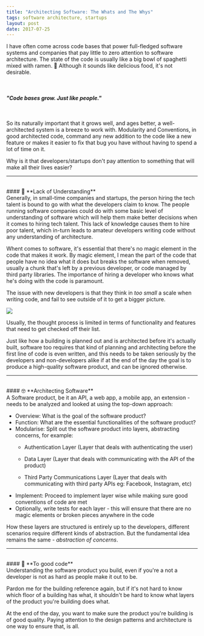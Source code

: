 ```yaml
---
title: "Architecting Software: The Whats and The Whys"
tags: software architecture, startups
layout: post
date: 2017-07-25
---
```

I have often come across code bases that power full-fledged software systems and companies that pay little to zero attention to software architecture. The state of the code is usually like a big bowl of spaghetti mixed with ramen. 🍜 Although it sounds like delicious food, it's not desirable.

<br />

#### _"Code bases grow. Just like people."_

<br />

So its naturally important that it grows well, and ages better, a well-architected system is a breeze to work with. Modularity and Conventions, in good architected code, command any new addition to the code like a new feature or makes it easier to fix that bug you have without having to spend a lot of time on it.

Why is it that developers/startups don't pay attention to something that will make all their lives easier?

----
<br />
#### 🐒 **Lack of Understanding**
<br />
Generally, in small-time companies and startups, the person hiring the tech talent is bound to go with what the developers claim to know. The people running software companies could do with some basic level of understanding of software which will help them make better decisions when it comes to hiring tech talent. This lack of knowledge causes them to hire poor talent, which in-turn leads to amateur developers writing  code without any understanding of architecture.

Whent comes to software, it's essential that there's no magic element in the code that makes it work. By magic element, I mean the part of the code that people have no idea what it does but breaks the software when removed, usually a chunk that's left by a previous developer, or code managed by third party libraries. The importance of hiring a developer who knows what he's doing with the code is paramount.

The issue with new developers is that they think in _too small_ a scale when writing code, and fail to see outside of it to get a bigger picture.

![](https://thumbs.gfycat.com/EnormousSpottedCornsnake-size_restricted.gif)

Usually, the thought process is limited in terms of functionality and features that need to get checked off their list.

Just like how a building is planned out and is architected before it's actually built, software too requires that kind of planning and architecting before the first line of code is even written, and this needs to be taken seriously by the developers and non-developers alike if at the end of the day the goal is to produce a high-quality software product, and can be ignored otherwise.

----
<br />
#### 🤓 **Architecting Software**
<br />
A Software product, be it an API, a web app, a mobile app, an extension - needs to be analyzed and looked at using the top-down approach:

- Overview: What is the goal of the software product? 
- Function: What are the essential functionalities of the software product?
- Modularise: Split out the software product into layers, abstracting concerns, for example:
  - Authentication Layer (Layer that deals with authenticating the user)
  
  - Data Layer (Layer that deals with communicating with the API of the product)
  - Third Party Communications Layer (Layer that deals with communicating with third party APIs eg: Facebook, Instagram, etc)
- Implement: Proceed to implement layer wise while making sure good conventions of code are met
- Optionally, write tests for each layer - this will ensure that there are no magic elements or broken pieces anywhere in the code

How these layers are structured is entirely up to the developers, different scenarios require different kinds of abstraction. But the fundamental idea remains the same - _abstraction of concerns_.

----
<br />
#### 🍻 **To good code**
<br />
Understanding the software product you build, even if you're a not a developer is not as hard as people make it out to be. 

Pardon me for the building reference again, but if it's not hard to know which floor of a building has what, it shouldn't be hard to know what layers of the product you're building does what. 

At the end of the day, you want to make sure the product you're building is of good quality. Paying attention to the design patterns and architecture is one way to ensure that, is all.

